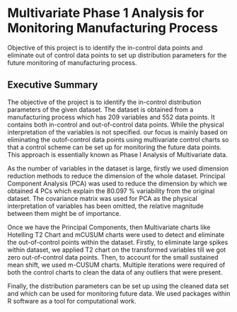 # Multivariate Phase 1 Analysis for Monitoring Manufacturing Process

Objective of this project is to identify the in-control data points and eliminate out of control data points to set up distribution parameters for the future monitoring of manufacturing process.

## Executive Summary

The objective of the project is to identify the in-control distribution parameters of the given dataset. The dataset is obtained from a manufacturing process which has 209 variables and 552 data points. It contains both in-control and out-of-control data points. While the physical interpretation of the variables is not specified. our focus is mainly based on eliminating the outof-control data points using multivariate control charts so that a control scheme can be set up for monitoring the future data points. This approach is essentially known as Phase I Analysis of Multivariate data.

As the number of variables in the dataset is large, firstly we used dimension reduction methods to reduce the dimension of the whole dataset. Principal Component Analysis (PCA) was used to reduce the dimension by which we obtained 4 PCs which explain the 80.097 % variability from the original dataset. The covariance matrix was used for PCA as the physical interpretation of
variables has been omitted, the relative magnitude between them might be of importance.

Once we have the Principal Components, then Multivariate charts like Hotelling T2 Chart and mCUSUM charts were used to detect and eliminate the out-of-control points within the dataset. Firstly, to eliminate large spikes within dataset, we applied T2 chart on the transformed variables till we got zero out-of-control data points. Then, to account for the small sustained mean shift, we used m-CUSUM charts. Multiple iterations were required of both the control charts to clean the data of any outliers that were present.

Finally, the distribution parameters can be set up using the cleaned data set and which can be used for monitoring future data. We used packages within R software as a tool for computational work.
